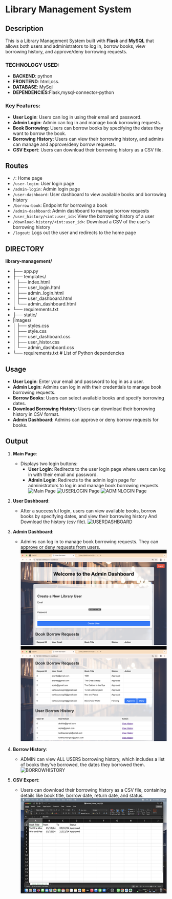 # Library Management System

## Description

This is a Library Management System built with **Flask** and **MySQL** that allows both users and administrators to log in, borrow books, view borrowing history, and approve/deny borrowing requests.

### TECHNOLOGY USED:
- **BACKEND**: python
- **FRONTEND**: html,css.
- **DATABASE**: MySql
- **DEPENDENCIES**:Flask,mysql-connector-python

### Key Features:
- **User Login**: Users can log in using their email and password.
- **Admin Login**: Admin can log in and manage book borrowing requests.
- **Book Borrowing**: Users can borrow books by specifying the dates they want to borrow the book.
- **Borrowing History**: Users can view their borrowing history, and admins can manage and approve/deny borrow requests.
- **CSV Export**: Users can download their borrowing history as a CSV file.
  
## Routes

- `/`: Home page
- `/user-login`: User login page
- `/admin-login`: Admin login page
- `/user-dashboard`: User dashboard to view available books and borrowing history
- `/borrow-book`: Endpoint for borrowing a book
- `/admin-dashboard`: Admin dashboard to manage borrow requests
- `/user_history/<int:user_id>`: View the borrowing history of a user
- `/download-history/<int:user_id>`: Download a CSV of the user's borrowing history
- `/logout`: Logs out the user and redirects to the home page

## DIRECTORY

**library-management/**
- ├── app.py            
- ├── templates/       
- │     ├── index.html      
- │     ├── user_login.html
- │     ├── admin_login.html
- │     ├── user_dashboard.html 
- │     └── admin_dashboard.html 
- └── requirements.txt    
- ├── static/
- |images/
- │     ├── styles.css     
- │     ├── style.css
- │     ├── user_dashboard.css
- │     ├── user_histor.css
- │     └── admin_dashboard.css
- └── requirements.txt    # List of Python dependencies

## Usage

- **User Login**: Enter your email and password to log in as a user.
- **Admin Login**: Admins can log in with their credentials to manage book borrowing requests.
- **Borrow Books**: Users can select available books and specify borrowing dates.
- **Download Borrowing History**: Users can download their borrowing history in CSV format.
- **Admin Dashboard**: Admins can approve or deny borrow requests for books.

## Output

1. **Main Page**:
   - Displays two login buttons:
     - **User Login**: Redirects to the user login page where users can log in with their email and password.
     - **Admin Login**: Redirects to the admin login page for administrators to log in and manage book borrowing requests.
       ![Main Page](MAINPAGE.png)
       ![USERLOGIN Page](USERLOGIN.png)
       ![ADMINLOGIN Page](ADMINLOGIN.png)
2. **User Dashboard**:
   - After a successful login, users can view available books, borrow books by specifying dates, and view their borrowing history And Download the history (csv file).
      ![USERDASHBOARD ](USERDASHBOARD.png)

3. **Admin Dashboard**:
   - Admins can log in to manage book borrowing requests. They can approve or deny requests from users.
       ![ADMINDASHBOARD ](ADMINDASHBOARD.png)
       ![ADMINDASHBOARD1 ](ADMINDASHBOARD1.png)
     
4. **Borrow History**:
   - ADMIN  can view ALL USERS borrowing history, which includes a list of books they've borrowed, the dates they borrowed them.
        ![BORROWHISTORY](BORROWHISTORY.png)
     
5. **CSV Export**:
   - Users can download their borrowing history as a CSV file, containing details like book title, borrow date, return date, and status.
        ![CSV](CSV.png)
